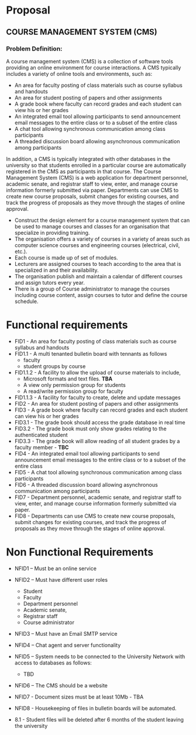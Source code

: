 # Proposal
## COURSE MANAGEMENT SYSTEM (CMS)
### Problem Definition: 
A course management system (CMS) is a collection of software tools providing an online environment for course interactions. A CMS typically includes a variety of online tools and environments, such as:
- An area for faculty posting of class materials such as course syllabus and handouts
- An area for student posting of papers and other assignments
- A grade book where faculty can record grades and each student can view his or her grades
- An integrated email tool allowing participants to send announcement email messages to the entire class or to a subset of the entire class
- A chat tool allowing synchronous communication among class participants
- A threaded discussion board allowing asynchronous communication among participants

In addition, a CMS is typically integrated with other databases in the university so that students enrolled in a particular course are automatically registered in the CMS as participants in that course. The Course Management System (CMS) is a web application for department personnel, academic senate, and registrar staff to view, enter, and manage course information formerly submitted via paper. Departments can use CMS to create new course proposals, submit changes for existing courses, and track the progress of proposals as they move through the stages of online approval. 

- Construct the design element for a course management system that can be used to manage courses and classes for an organisation that specialize in providing training.
- The organisation offers a variety of courses in a variety of areas such as computer science courses and engineering courses (electrical, civil, etc.).
- Each course is made up of set of modules.
- Lecturers are assigned courses to teach according to the area that is specialized in and their availability.
- The organisation publish and maintain a calendar of different courses and assign tutors every year.
- There is a group of Course administrator to manage the courses including course content, assign courses to tutor and define the course schedule.

# Functional requirements
 - FID1 - An area for faculty posting of class materials such as course syllabus and handouts
 - FID1.1 - A multi tenanted bulletin board with tennants as follows
     - faculty 
     - student groups by course 
- FID1.1.2 - A facility to allow the upload of course materials to include, 
    - Microsoft formats and text files. **TBA**
    - A view only permission group for students
    - A read/write permission group for faculty
- FID1.1.3 - A facility for faculty to create, delete and update messages  
- FID2 - An area for student posting of papers and other assignments
- FID3 - A grade book where faculty can record grades and each student can view his or her grades 
- FID3.1 - The grade book should access the grade database in real time
- FID3.2 - The grade book must only show grades relating to the authenticated student
- FID3.3 - The grade book will allow reading of all student grades by a faculty member - **TBC**
 - FID4 - An integrated email tool allowing participants to send announcement email messages to the entire class or to a subset of the entire class
 - FID5 - A chat tool allowing synchronous communication among class participants
 - FID6 - A threaded discussion board allowing asynchronous communication among participants 
 - FID7 - Department personnel, academic senate, and registrar staff to view, enter, and manage course information formerly submitted via paper.
 - FID8 - Departments can use CMS to create new course proposals, submit changes for existing courses, and track the progress of proposals as they move through the stages of online approval.
# Non Functional Requirements
 - NFID1 – Must be an online service
 - NFID2 – Must have different user roles 
    - Student
    - Faculty
    - Department personnel
    - Academic senate, 
    - Registrar staff
    - Course administrator

- NFID3 – Must have an Email SMTP service 
- NFID4 – Chat agent and server functionality
- NFID5 – System needs to be connected to the University Network with access to databases as follows:
    - TBD
- NFID6 – The CMS should be a website	
- NFID7 - Document sizes must be at least 10Mb - TBA
- NFID8 - Housekeeping of files in bulletin boards will be automated. 
 - 8.1 - Student files will be deleted after 6 months of the student leaving the university 

